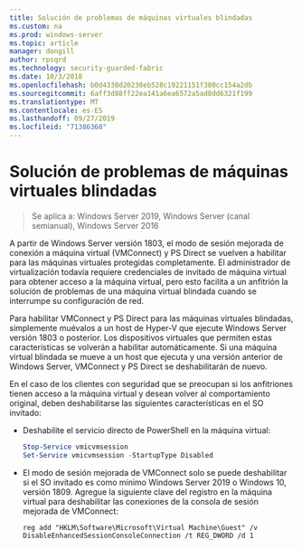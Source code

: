```yaml
---
title: Solución de problemas de máquinas virtuales blindadas
ms.custom: na
ms.prod: windows-server
ms.topic: article
manager: dongill
author: rpsqrd
ms.technology: security-guarded-fabric
ms.date: 10/3/2018
ms.openlocfilehash: b0d4338d20238eb528c19221151f380cc154a2db
ms.sourcegitcommit: 6aff3d88ff22ea141a6ea6572a5ad8dd6321f199
ms.translationtype: MT
ms.contentlocale: es-ES
ms.lasthandoff: 09/27/2019
ms.locfileid: "71386368"
---
```

# <a name="troubleshoot-shielded-vms"></a>Solución de problemas de máquinas virtuales blindadas

>Se aplica a: Windows Server 2019, Windows Server (canal semianual), Windows Server 2016

A partir de Windows Server versión 1803, el modo de sesión mejorada de conexión a máquina virtual (VMConnect) y PS Direct se vuelven a habilitar para las máquinas virtuales protegidas completamente. El administrador de virtualización todavía requiere credenciales de invitado de máquina virtual para obtener acceso a la máquina virtual, pero esto facilita a un anfitrión la solución de problemas de una máquina virtual blindada cuando se interrumpe su configuración de red.

Para habilitar VMConnect y PS Direct para las máquinas virtuales blindadas, simplemente muévalos a un host de Hyper-V que ejecute Windows Server versión 1803 o posterior. Los dispositivos virtuales que permiten estas características se volverán a habilitar automáticamente. Si una máquina virtual blindada se mueve a un host que ejecuta y una versión anterior de Windows Server, VMConnect y PS Direct se deshabilitarán de nuevo.

En el caso de los clientes con seguridad que se preocupan si los anfitriones tienen acceso a la máquina virtual y desean volver al comportamiento original, deben deshabilitarse las siguientes características en el SO invitado:

- Deshabilite el servicio directo de PowerShell en la máquina virtual:

  ```powershell
  Stop-Service vmicvmsession
  Set-Service vmicvmsession -StartupType Disabled
  ```

- El modo de sesión mejorada de VMConnect solo se puede deshabilitar si el SO invitado es como mínimo Windows Server 2019 o Windows 10, versión 1809. Agregue la siguiente clave del registro en la máquina virtual para deshabilitar las conexiones de la consola de sesión mejorada de VMConnect:

  ```
  reg add "HKLM\Software\Microsoft\Virtual Machine\Guest" /v DisableEnhancedSessionConsoleConnection /t REG_DWORD /d 1
  ```
